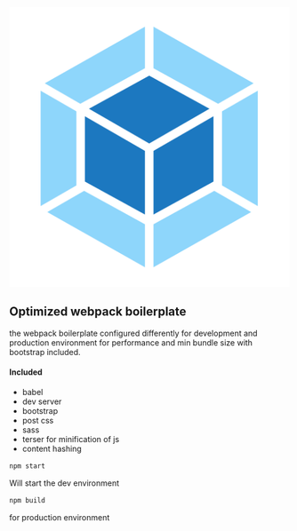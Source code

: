 ![Webpack boilerplate](logo.svg)

## Optimized webpack boilerplate

the webpack boilerplate configured differently for development and production environment for performance and min bundle size with bootstrap included.

#### Included
* babel
* dev server
* bootstrap
* post css
* sass
* terser for minification of js
* content hashing

```javascript
npm start
```

Will start the dev environment

```javascript
npm build
```

for production environment
